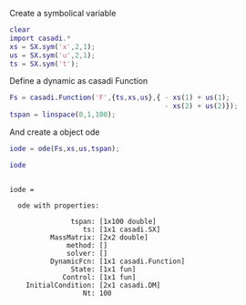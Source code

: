 


Create a symbolical variable



```matlab
clear
import casadi.*
xs = SX.sym('x',2,1);
us = SX.sym('u',2,1);
ts = SX.sym('t');
```


Define a dynamic as casadi Function



```matlab
Fs = casadi.Function('F',{ts,xs,us},{ - xs(1) + us(1);
                                      - xs(2) + us(2)});
tspan = linspace(0,1,100);
```


And create a object ode



```matlab
iode = ode(Fs,xs,us,tspan);
```



```matlab
iode
```




```

iode = 

  ode with properties:

               tspan: [1x100 double]
                  ts: [1x1 casadi.SX]
          MassMatrix: [2x2 double]
              method: []
              solver: []
          DynamicFcn: [1x1 casadi.Function]
               State: [1x1 fun]
             Control: [1x1 fun]
    InitialCondition: [2x1 casadi.DM]
                  Nt: 100


```



